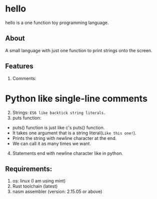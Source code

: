 # hello
hello is a one function toy programming language.

## About
A small language with just one function to print strings onto the screen.

## Features
1. Comments:
  # Python like single-line comments
2. Strings:
  `ES6 like backtick string literals.`
3. puts function:
  - puts() function is just like c's puts() function.
  - It takes one argument that is a string literal(`Like this one!`).
  - Prints the string with newline character at the end.
  - We can call it as many times we want.
4. Statements end with newline character like in python.

## Requirements:
1. os: linux (I am using mint)
2. Rust toolchain (latest)
3. nasm assembler (version: 2.15.05 or above)